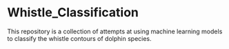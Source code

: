 # Whistle_Classification
This repository is a collection of attempts at using machine learning models to classify the whistle contours of dolphin species.
